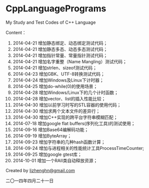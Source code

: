 CppLanguagePrograms
===================
My Study and Test Codes of C++ Language

Content：

1.  2014-04-21 增加静态绑定、动态绑定测试代码； 
2.  2014-04-21 增加静态多态、动态多态测试代码； 
3.  2014-04-21 增加指针常量、常量指针测试代码； 
4.  2014-04-21 增加名字重整（Name Mangling）测试代码； 
5.  2014-04-21 增加strlen、sizeof测试代码；  
6.  2014-04-23 增加GBK、UTF-8转换测试代码；
7.  2014-04-24 增加Windows及Linux下计时器；
8.  2014-04-25 增加do-while(0)的使用场景；
9.  2014-04-28 增加Windows/Linux下的几个计时函数；
10. 2014-04-28 增加vector、list的插入性能比较；
11. 2014-04-30 增加以前学习时写的STL容器的使用代码；
12. 2014-04-30 增加求两个文本文件的差异行；
13. 2014-04-30 增加C++实现的跨平台字符串模糊匹配；
14. 2014-07-18 增加google flat buffers(序列化工具)的测试使用；
15. 2014-09-16 增加Base64编解码功能；
16. 2014-09-19 增加ByteArray；
17. 2014-09-23 增加字符串的几种hash函数计算；
18. 2014-09-24 增加与进程相关的性能统计工具ProcessTimeCounter;
19. 2014-09-25 增加google gtest库；
20. 2014-10-01 增加一个RAII类自动释放资源；

Created by lizhenghn@gmail.com 

二〇一四年四月二十一日
